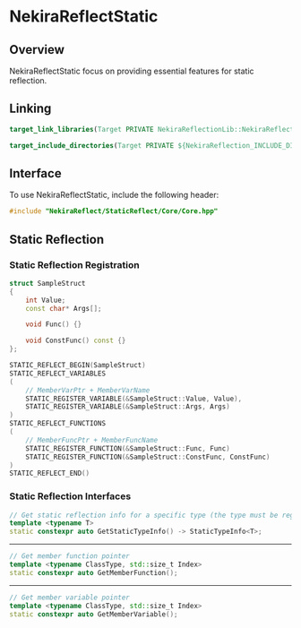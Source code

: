 # NekiraReflectStatic

## Overview

NekiraReflectStatic focus on providing essential features for static reflection.

## Linking

```cmake
target_link_libraries(Target PRIVATE NekiraReflectionLib::NekiraReflectStatic)

target_include_directories(Target PRIVATE ${NekiraReflection_INCLUDE_DIRS})
```

## Interface

To use NekiraReflectStatic, include the following header:

```c++
#include "NekiraReflect/StaticReflect/Core/Core.hpp"
```

## Static Reflection

### Static Reflection Registration

```cpp
struct SampleStruct
{
    int Value;
    const char* Args[];

    void Func() {}

    void ConstFunc() const {}
};

STATIC_REFLECT_BEGIN(SampleStruct)
STATIC_REFLECT_VARIABLES
(
    // MemberVarPtr + MemberVarName
    STATIC_REGISTER_VARIABLE(&SampleStruct::Value, Value),
    STATIC_REGISTER_VARIABLE(&SampleStruct::Args, Args)
)
STATIC_REFLECT_FUNCTIONS
(
    // MemberFuncPtr + MemberFuncName
    STATIC_REGISTER_FUNCTION(&SampleStruct::Func, Func)
    STATIC_REGISTER_FUNCTION(&SampleStruct::ConstFunc, ConstFunc)
)
STATIC_REFLECT_END()
```

### Static Reflection Interfaces

```cpp
// Get static reflection info for a specific type (the type must be registered for static reflection)
template <typename T>
static constexpr auto GetStaticTypeInfo() -> StaticTypeInfo<T>;
```

---

```cpp
// Get member function pointer
template <typename ClassType, std::size_t Index>
static constexpr auto GetMemberFunction();
```

---

```cpp
// Get member variable pointer
template <typename ClassType, std::size_t Index>
static constexpr auto GetMemberVariable();
```
